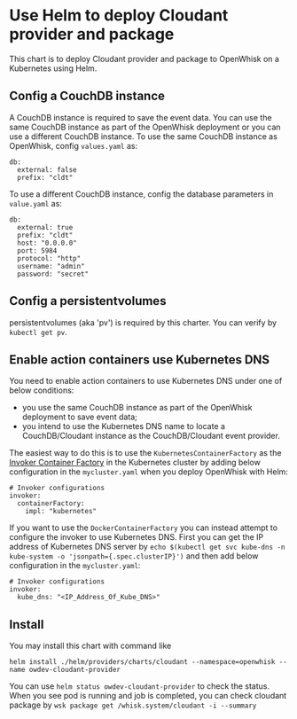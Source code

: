<!--
#
# Licensed to the Apache Software Foundation (ASF) under one or more
# contributor license agreements.  See the NOTICE file distributed with
# this work for additional information regarding copyright ownership.
# The ASF licenses this file to You under the Apache License, Version 2.0
# (the "License"); you may not use this file except in compliance with
# the License.  You may obtain a copy of the License at
#
#     http://www.apache.org/licenses/LICENSE-2.0
#
# Unless required by applicable law or agreed to in writing, software
# distributed under the License is distributed on an "AS IS" BASIS,
# WITHOUT WARRANTIES OR CONDITIONS OF ANY KIND, either express or implied.
# See the License for the specific language governing permissions and
# limitations under the License.
#
-->

# Use Helm to deploy Cloudant provider and package

This chart is to deploy Cloudant provider and package to OpenWhisk on a Kubernetes using Helm.

## Config a CouchDB instance

A CouchDB instance is required to save the event data. You can use the same CouchDB instance as part of the OpenWhisk deployment or you can use a different CouchDB instance. To use the same CouchDB instance as OpenWhisk, config `values.yaml` as:
```
db:
  external: false
  prefix: "cldt"
```
To use a different CouchDB instance, config the database parameters in `value.yaml` as:
```
db:
  external: true
  prefix: "cldt"
  host: "0.0.0.0"
  port: 5984
  protocol: "http"
  username: "admin"
  password: "secret"
```

## Config a persistentvolumes
persistentvolumes (aka 'pv') is required by this charter. You can verify by `kubectl get pv`.

## Enable action containers use Kubernetes DNS
You need to enable action containers to use Kubernetes DNS under one of below conditions:
+ you use the same CouchDB instance as part of the OpenWhisk deployment to save event data;
+ you intend to use the Kubernetes DNS name to locate a CouchDB/Cloudant instance as the CouchDB/Cloudant event provider.

The easiest way to do this is to use the `KubernetesContainerFactory` as the [Invoker Container Factory](https://github.com/apache/incubator-openwhisk-deploy-kube/blob/master/docs/configurationChoices.md#invoker-container-factory) in the Kubernetes cluster by adding below configuration in the `mycluster.yaml` when you deploy OpenWhisk with Helm:
```
# Invoker configurations
invoker:
  containerFactory:
    impl: "kubernetes"
```
If you want to use the `DockerContainerFactory` you can instead attempt to configure the invoker to use Kubernetes DNS. First you can get the IP address of Kubernetes DNS server by `echo $(kubectl get svc kube-dns -n kube-system -o 'jsonpath={.spec.clusterIP}')` and then add below configuration in the `mycluster.yaml`:
```
# Invoker configurations
invoker:
  kube_dns: "<IP_Address_Of_Kube_DNS>"
```

## Install

You may install this chart with command like
```
helm install ./helm/providers/charts/cloudant --namespace=openwhisk --name owdev-cloudant-provider
```

You can use `helm status owdev-cloudant-provider` to check the status. When you see pod is running and job is completed, you can check cloudant package by `wsk package get /whisk.system/cloudant -i --summary`
